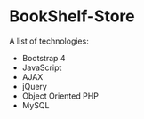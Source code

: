 # BookShelf-Store
A list of technologies:
- Bootstrap 4
- JavaScript
- AJAX
- jQuery
- Object Oriented PHP
- MySQL
